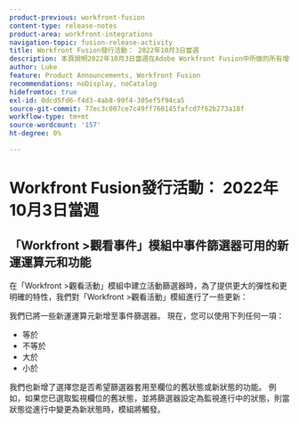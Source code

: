 ```yaml
---
product-previous: workfront-fusion
content-type: release-notes
product-area: workfront-integrations
navigation-topic: fusion-release-activity
title: Workfront Fusion發行活動： 2022年10月3日當週
description: 本頁說明2022年10月3日當週在Adobe Workfront Fusion中所做的所有增強功能。
author: Luke
feature: Product Announcements, Workfront Fusion
recommendations: noDisplay, noCatalog
hidefromtoc: true
exl-id: 0dcd5fd6-f4d3-4ab8-99f4-305ef5f94ca5
source-git-commit: 77ec3c007ce7c49ff760145fafcd7f62b273a18f
workflow-type: tm+mt
source-wordcount: '157'
ht-degree: 0%

---
```


# Workfront Fusion發行活動： 2022年10月3日當週

## 「Workfront >觀看事件」模組中事件篩選器可用的新運運算元和功能

在「Workfront >觀看活動」模組中建立活動篩選器時，為了提供更大的彈性和更明確的特性，我們對「Workfront >觀看活動」模組進行了一些更新：

我們已將一些新運運算元新增至事件篩選器。 現在，您可以使用下列任何一項：

* 等於
* 不等於
* 大於
* 小於

我們也新增了選擇您是否希望篩選器套用至欄位的舊狀態或新狀態的功能。 例如，如果您已選取監視欄位的舊狀態，並將篩選器設定為監視進行中的狀態，則當狀態從進行中變更為新狀態時，模組將觸發。

